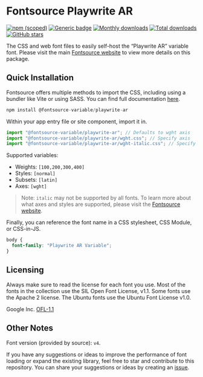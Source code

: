 # Fontsource Playwrite AR

[![npm (scoped)](https://img.shields.io/npm/v/@fontsource-variable/playwrite-ar?color=brightgreen)](https://www.npmjs.com/package/@fontsource-variable/playwrite-ar) [![Generic badge](https://img.shields.io/badge/fontsource-passing-brightgreen)](https://github.com/fontsource/fontsource) [![Monthly downloads](https://badgen.net/npm/dm/@fontsource-variable/playwrite-ar)](https://github.com/fontsource/fontsource) [![Total downloads](https://badgen.net/npm/dt/@fontsource-variable/playwrite-ar)](https://github.com/fontsource/fontsource) [![GitHub stars](https://img.shields.io/github/stars/fontsource/fontsource.svg?style=social&label=Star)](https://github.com/fontsource/fontsource/stargazers)

The CSS and web font files to easily self-host the “Playwrite AR” variable font. Please visit the main [Fontsource website](https://fontsource.org/fonts/playwrite-ar) to view more details on this package.

## Quick Installation

Fontsource offers multiple methods to import the CSS, including using a bundler like Vite or using SASS. You can find full documentation [here](https://fontsource.org/docs/getting-started/introduction).

```javascript
npm install @fontsource-variable/playwrite-ar
```

Within your app entry file or site component, import it in.

```javascript
import "@fontsource-variable/playwrite-ar"; // Defaults to wght axis
import "@fontsource-variable/playwrite-ar/wght.css"; // Specify axis
import "@fontsource-variable/playwrite-ar/wght-italic.css"; // Specify axis and style
```

Supported variables:
- Weights: `[100,200,300,400]`
- Styles: `[normal]`
- Subsets: `[latin]`
- Axes: `[wght]`

> Note: `italic` may not be supported by all fonts. To learn more about what axes and styles are supported, please visit the [Fontsource website](https://fontsource.org/fonts/playwrite-ar).

Finally, you can reference the font name in a CSS stylesheet, CSS Module, or CSS-in-JS.

```css
body {
  font-family: "Playwrite AR Variable";
}
```

## Licensing
Always make sure to read the license for each font you use. Most of the fonts in the collection use the SIL Open Font License, v1.1. Some fonts use the Apache 2 license. The Ubuntu fonts use the Ubuntu Font License v1.0.

Google Inc.
[OFL-1.1](http://scripts.sil.org/OFL)

## Other Notes
Font version (provided by source): `v4`.

If you have any suggestions or ideas to improve the performance of font loading or expand the existing library, feel free to star and contribute to this repository. You can share your suggestions or ideas by creating an [issue](https://github.com/fontsource/fontsource/issues).